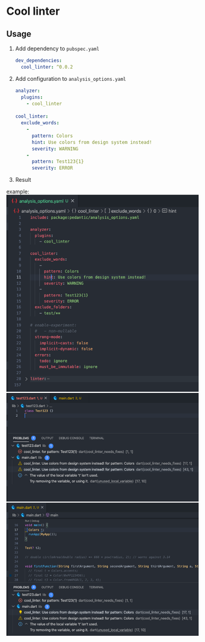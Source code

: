 # Cool linter

## Usage

1. Add dependency to `pubspec.yaml`

    ```yaml
    dev_dependencies:
      cool_linter: ^0.0.2
    ```

2. Add configuration to `analysis_options.yaml`

    ```yaml
    analyzer:
      plugins:
        - cool_linter

    cool_linter:
      exclude_words:
        -
          pattern: Colors
          hint: Use colors from design system instead!
          severity: WARNING
        -
          pattern: Test123{1}
          severity: ERROR
    ```
3. Result

  example:
  ![Screenshot](images/analysis_options.yaml.png)
  ![Screenshot](images/linter1.png)
  ![Screenshot](images/linter2.png)